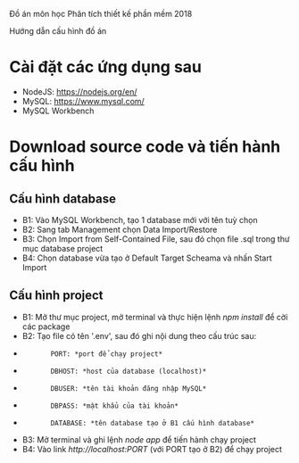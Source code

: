 Đồ án môn học Phân tích thiết kế phần mềm 2018

Hướng dẫn cấu hình đồ án

# Cài đặt các ứng dụng sau
* NodeJS: https://nodejs.org/en/
* MySQL: https://www.mysql.com/
* MySQL Workbench

# Download source code và tiến hành cấu hình
##  Cấu hình database
* B1: Vào MySQL Workbench, tạo 1 database mới với tên tuỳ chọn
* B2: Sang tab Management chọn Data Import/Restore
* B3: Chọn Import from Self-Contained File, sau đó chọn file .sql trong thư mục database project
* B4: Chọn database vừa tạo ở Default Target Scheama và nhấn Start Import
##  Cấu hình project
* B1: Mở thư mục project, mở terminal và thực hiện lệnh *npm install* để cời các package
* B2: Tạo file có tên '.env', sau đó ghi nội dung theo cấu trúc sau:
-            PORT: *port để chạy project*
-            DBHOST: *host của database (localhost)*
-            DBUSER: *tên tài khoản đăng nhập MySQL*
-            DBPASS: *mật khẩu của tài khoản*
-            DATABASE: *tên database tạo ở B1 cấu hình database*
* B3: Mở terminal và ghi lệnh *node app* để tiến hành chạy project
* B4: Vào link *http://localhost:PORT* (với PORT tạo ở B2) để chạy project